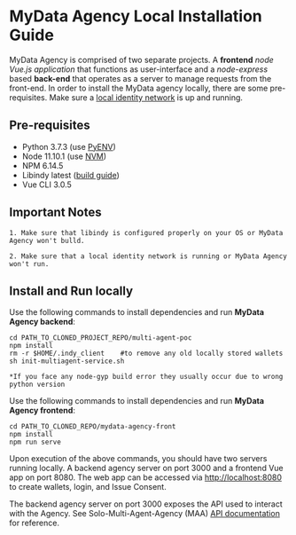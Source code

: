 # MyData Agency Local Installation Guide

MyData Agency is comprised of two separate projects. A **frontend** _node Vue.js application_ that functions as user-interface and a _node-express_ based **back-end** that operates as a server to manage requests from the front-end. In order to install the MyData agency locally, there are some pre-requisites. Make sure a [local identity network](https://github.com/sitra-ihan/MyData-Agency/wiki/Identity-Network-Setup) is up and running.

## Pre-requisites

- Python 3.7.3 (use [PyENV](https://github.com/pyenv/pyenv))
- Node 11.10.1 (use [NVM](https://github.com/nvm-sh/nvm))
- NPM 6.14.5
- Libindy latest ([build guide](https://github.com/hyperledger/indy-sdk/tree/master/docs/build-guides))
- Vue CLI 3.0.5

## Important Notes

`1. Make sure that libindy is configured properly on your OS or MyData Agency won't bulld.`

`2. Make sure that a local identity network is running or MyData Agency won't run.`

## Install and Run locally

Use the following commands to install dependencies and run **MyData Agency backend**:

```
cd PATH_TO_CLONED_PROJECT_REPO/multi-agent-poc
npm install
rm -r $HOME/.indy_client    #to remove any old locally stored wallets
sh init-multiagent-service.sh
```

`*If you face any node-gyp build error they usually occur due to wrong python version`

Use the following commands to install dependencies and run **MyData Agency frontend**:

```
cd PATH_TO_CLONED_REPO/mydata-agency-front
npm install
npm run serve
```

Upon execution of the above commands, you should have two servers running locally. A backend agency server on port 3000 and a frontend Vue app on port 8080. The web app can be accessed via [http://localhost:8080](http://localhost:8080) to create wallets, login, and Issue Consent.

The backend agency server on port 3000 exposes the API used to interact with the Agency. See Solo-Multi-Agent-Agency (MAA) [API documentation](https://documenter.getpostman.com/view/3041461/SWE9XFvh?version=latest) for reference.
